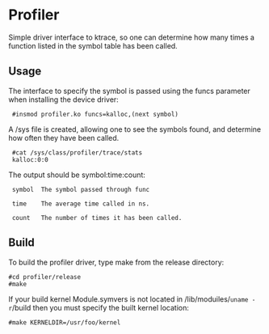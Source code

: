 Profiler
====

Simple driver interface to ktrace, so one can determine how many times a function listed in the symbol table has been called.

Usage
-----

The interface to specify the symbol is passed using the funcs parameter when installing the device driver:

     #insmod profiler.ko funcs=kalloc,(next symbol)

A /sys file is created, allowing one to see the symbols found, and determine how often they have been called.

     #cat /sys/class/profiler/trace/stats
     kalloc:0:0


The output should be symbol:time:count:

     symbol  The symbol passed through func

     time    The average time called in ns.

     count   The number of times it has been called.

Build
-----

To build the profiler driver, type make from the release directory:

    #cd profiler/release
    #make

If your build kernel Module.symvers is not located in /lib/moduiles/`uname -r`/build then you must specify the built kernel location:

    #make KERNELDIR=/usr/foo/kernel
